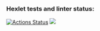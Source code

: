 ### Hexlet tests and linter status:
[![Actions Status](https://github.com/miroslav724/frontend-project-44/actions/workflows/hexlet-check.yml/badge.svg)](https://github.com/miroslav724/frontend-project-44/actions)
<a href="https://codeclimate.com/github/miroslav724/frontend-project-44/maintainability"><img src="https://api.codeclimate.com/v1/badges/5ec921aec5e3ec8574c5/maintainability" /></a>
